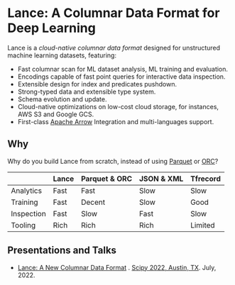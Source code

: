 # Lance: A Columnar Data Format for Deep Learning

Lance is a *cloud-native columnar data format* designed for unstructured machine learning datasets, featuring:

* Fast columnar scan for ML dataset analysis, ML training and evaluation.
* Encodings capable of fast point queries for interactive data inspection.
* Extensible design for index and predicates pushdown.
* Strong-typed data and extensible type system.
* Schema evolution and update.
* Cloud-native optimizations on low-cost cloud storage, for instances, AWS S3 and Google GCS.
* First-class [Apache Arrow](https://arrow.apache.org/) Integration and multi-languages support.

## Why

Why do you build Lance from scratch, instead of using [Parquet](https://parquet.apache.org/)
or [ORC](https://orc.apache.org/)?

|            | Lance | Parquet & ORC | JSON & XML | Tfrecord |
|------------|-------|---------------|------------|----------|
| Analytics  | Fast  | Fast          | Slow       | Slow     |
| Training   | Fast  | Decent        | Slow       | Good     |
| Inspection | Fast  | Slow          | Fast       | Slow     |
| Tooling    | Rich  | Rich          | Rich       | Limited  |

## Presentations and Talks

* [Lance: A New Columnar Data Format](https://docs.google.com/presentation/d/1a4nAiQAkPDBtOfXFpPg7lbeDAxcNDVKgoUkw3cUs2rE/edit#slide=id.p)
  .
  [Scipy 2022, Austin, TX](https://www.scipy2022.scipy.org/posters). July, 2022.
